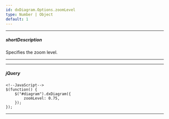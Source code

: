 ```yaml
---
id: dxDiagram.Options.zoomLevel
type: Number | Object
default: 1
---
```

---
##### shortDescription
Specifies the zoom level.

---

---
##### jQuery

    <!--JavaScript-->
    $(function() {
        $("#diagram").dxDiagram({
            zoomLevel: 0.75,
        });
    });

---
